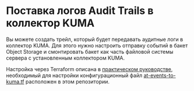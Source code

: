 # Поставка логов Audit Trails в коллектор KUMA

Вы можете создать трейл, который будет передавать аудитные логи в коллектор KUMA. Для этого нужно настроить отправку событий в бакет Object Storage и  смонтировать бакет как часть файловой системы 
сервера с установленным коллектором KUMA.

Настройка через Terraform описана в [практическом 
руководстве](https://yandex.cloud/docs/audit-trails/tutorials/audit-trails-events-to-kuma/terraform), необходимый для настройки конфигурационный 
файл [at-events-to-kuma.tf](./at-events-to-kuma.tf) расположен в этом репозитории.
